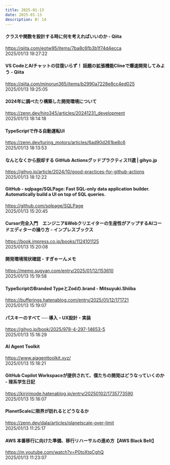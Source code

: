 ```yaml
---
title: 2025-01-13
date: 2025-01-13
description: B! 14
---
```


#### クラスや関数を設計する時に何を考えればいいのか - Qiita
https://qiita.com/eotw95/items/7ba8c6fb3b1f74d4ecca<br>
2025/01/13 19:27:22<br>


#### VS CodeとAIチャットの往復いらず！ 話題の拡張機能Clineで爆速開発してみよう - Qiita
https://qiita.com/minorun365/items/b2990a7228e8cc4ed025<br>
2025/01/13 19:25:05<br>


#### 2024年に調べたり構築した開発環境について
https://zenn.dev/hiro345/articles/20241231_development<br>
2025/01/13 18:14:18<br>


#### TypeScriptで作る自動運転UI
https://zenn.dev/turing_motors/articles/6ad90d261be8c6<br>
2025/01/13 18:13:53<br>


#### なんとなくから脱却する GitHub Actionsグッドプラクティス11選 | gihyo.jp
https://gihyo.jp/article/2024/10/good-practices-for-github-actions<br>
2025/01/13 18:12:22<br>


#### GitHub - sqlpage/SQLPage: Fast SQL-only data application builder. Automatically build a UI on top of SQL queries.
https://github.com/sqlpage/SQLPage<br>
2025/01/13 15:20:45<br>


#### Cursor完全入門　エンジニア&Webクリエイターの生産性がアップするAIコードエディターの操り方 - インプレスブックス
https://book.impress.co.jp/books/1124101125<br>
2025/01/13 15:20:08<br>


#### 開発環境現状確認 - すぎゃーんメモ
https://memo.sugyan.com/entry/2025/01/12/153610<br>
2025/01/13 15:19:58<br>


#### TypeScriptのBranded TypeとZodの.brand - Mitsuyuki.Shiiba
https://bufferings.hatenablog.com/entry/2025/01/12/171721<br>
2025/01/13 15:19:07<br>


#### パスキーのすべて ── 導入・UX設計・実装
https://gihyo.jp/book/2025/978-4-297-14653-5<br>
2025/01/13 15:18:29<br>


#### AI Agent Toolkit
https://www.aiagenttoolkit.xyz/<br>
2025/01/13 15:18:21<br>


#### GitHub Copilot Workspaceが提供されて、僕たちの開発はどうなっていくのか - 理系学生日記
https://kiririmode.hatenablog.jp/entry/20250102/1735773590<br>
2025/01/13 15:18:07<br>


#### PlanetScaleに限界が訪れるとどうなるか
https://zenn.dev/dala/articles/planetscale-over-limit<br>
2025/01/13 11:25:17<br>


#### AWS 本番移行に向けた準備、移行リハーサルの進め方【AWS Black Belt】
https://m.youtube.com/watch?v=P0toXtqCghQ<br>
2025/01/13 11:23:07<br>


